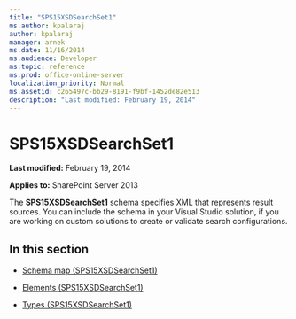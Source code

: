 ```yaml
---
title: "SPS15XSDSearchSet1"
ms.author: kpalaraj
author: kpalaraj
manager: arnek
ms.date: 11/16/2014
ms.audience: Developer
ms.topic: reference
ms.prod: office-online-server
localization_priority: Normal
ms.assetid: c265497c-bb29-8191-f9bf-1452de82e513
description: "Last modified: February 19, 2014"
---
```


# SPS15XSDSearchSet1

 **Last modified:** February 19, 2014 
  
 **Applies to:** SharePoint Server 2013
  
The **SPS15XSDSearchSet1** schema specifies XML that represents result sources. You can include the schema in your Visual Studio solution, if you are working on custom solutions to create or validate search configurations. 
  
## In this section

- [Schema map (SPS15XSDSearchSet1)](schema-map-sps15xsdsearchset1.md)
    
- [Elements (SPS15XSDSearchSet1)](elements-sps15xsdsearchset1.md)
    
- [Types (SPS15XSDSearchSet1)](types-sps15xsdsearchset1.md)
    

